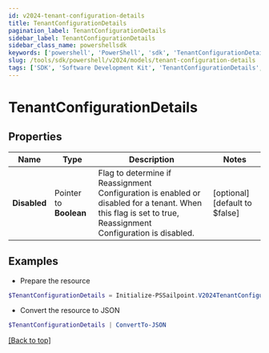 ```yaml
---
id: v2024-tenant-configuration-details
title: TenantConfigurationDetails
pagination_label: TenantConfigurationDetails
sidebar_label: TenantConfigurationDetails
sidebar_class_name: powershellsdk
keywords: ['powershell', 'PowerShell', 'sdk', 'TenantConfigurationDetails', 'V2024TenantConfigurationDetails'] 
slug: /tools/sdk/powershell/v2024/models/tenant-configuration-details
tags: ['SDK', 'Software Development Kit', 'TenantConfigurationDetails', 'V2024TenantConfigurationDetails']
---
```



# TenantConfigurationDetails

## Properties

Name | Type | Description | Notes
------------ | ------------- | ------------- | -------------
**Disabled** |  Pointer to **Boolean** | Flag to determine if Reassignment Configuration is enabled or disabled for a tenant.  When this flag is set to true, Reassignment Configuration is disabled. | [optional] [default to $false]

## Examples

- Prepare the resource
```powershell
$TenantConfigurationDetails = Initialize-PSSailpoint.V2024TenantConfigurationDetails  -Disabled true
```

- Convert the resource to JSON
```powershell
$TenantConfigurationDetails | ConvertTo-JSON
```


[[Back to top]](#) 

